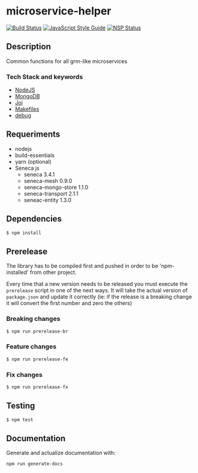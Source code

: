# microservice-helper
[![Build Status](https://travis-ci.org/bons/microservice-helper.svg?branch=master)](https://travis-ci.org/bons/microservice-helper)
[![JavaScript Style Guide](https://img.shields.io/badge/code_style-standard-brightgreen.svg)](https://standardjs.com)
[![NSP Status](https://nodesecurity.io/orgs/bons/projects/20009dce-13aa-4e49-820d-310f8b3ae7d3/badge)](https://nodesecurity.io/orgs/bons/projects/20009dce-13aa-4e49-820d-310f8b3ae7d3)

## Description
Common functions for all grm-like microservices

### Tech Stack and keywords

 - [NodeJS](https://nodejs.org/en/)
 - [MongoDB](https://www.mongodb.com/)
 - [Joi](https://github.com/hapijs/joi)
 - [Makefiles](https://www.gnu.org/software/make/manual/make.html)
 - [debug](https://www.npmjs.com/package/debug)

## Requeriments
 - nodejs
 - build-essentials
 - yarn (optional)
 - Seneca js
    - seneca 3.4.1
    - seneca-mesh 0.9.0
    - seneca-mongo-store 1.1.0
    - seneca-transport 2.1.1
    - seneac-entity 1.3.0

## Dependencies
```bash
$ npm install
```

## Prerelease

The library has to be compiled first and pushed in order to be 'npm-installed' from other project.

Every time that a new version needs to be released you must execute the `prerelease` script in one of
the next ways.
It will take the actual version of `package.json` and update it correctly (ie: if the release is
a breaking change it will convert the first number and zero the others)

### Breaking changes
```bash
$ npm run prerelease-br
```

### Feature changes
```bash
$ npm run prerelease-fe
```

### Fix changes
```bash
$ npm run prerelease-fx
```

## Testing

```bash
$ npm test
```
## Documentation

Generate and actualize documentation with:
```bash
npm run generate-docs
```
